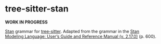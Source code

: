 tree-sitter-stan
==================

**WORK IN PROGRESS**

[Stan](http://mc-stan.org/) grammar for [tree-sitter](https://github.com/tree-sitter/tree-sitter).
Adapted from the grammar in the [Stan Modeling Language: User’s Guide and Reference Manual (v. 2.17.0)](https://github.com/stan-dev/stan/releases/download/v2.17.0/stan-reference-2.17.0.pdf) (p. 600).
